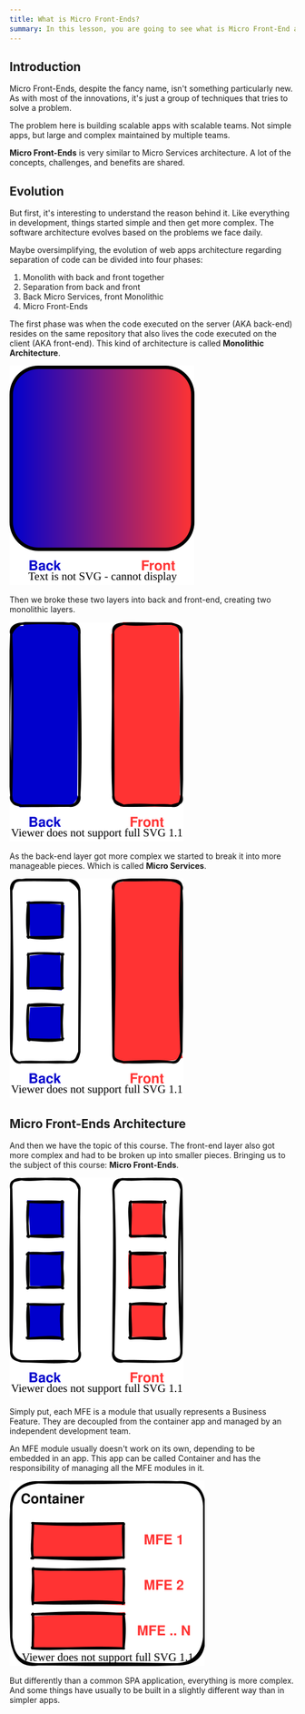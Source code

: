 ```yaml
---
title: What is Micro Front-Ends?
summary: In this lesson, you are going to see what is Micro Front-End architecture and the reason behind it.
---
```


## Introduction

Micro Front-Ends, despite the fancy name, isn't something particularly new. As with most of the innovations, it's just a group of techniques that tries to solve a problem.

The problem here is building scalable apps with scalable teams. Not simple apps, but large and complex maintained by multiple teams.

**Micro Front-Ends** is very similar to Micro Services architecture. A lot of the concepts, challenges, and benefits are shared.

## Evolution

But first, it's interesting to understand the reason behind it. Like everything in development, things started simple and then get more complex. The software architecture evolves based on the problems we face daily.

Maybe oversimplifying, the evolution of web apps architecture regarding separation of code can be divided into four phases:

1. Monolith with back and front together
2. Separation from back and front
3. Back Micro Services, front Monolithic
4. Micro Front-Ends

The first phase was when the code executed on the server (AKA back-end) resides on the same repository that also lives the code executed on the client (AKA front-end). This kind of architecture is called **Monolithic Architecture**.

![Monolithic architecture](assets/monolithic-architecture.svg)

Then we broke these two layers into back and front-end, creating two monolithic layers.

![Back and front broken up in two layers](assets/back-front-layers-separation.svg)

As the back-end layer got more complex we started to break it into more manageable pieces. Which is called **Micro Services**.

![Back-end layer broken up into Micro Services](assets/back-micro-services.svg)

## Micro Front-Ends Architecture

And then we have the topic of this course. The front-end layer also got more complex and had to be broken up into smaller pieces. Bringing us to the subject of this course: **Micro Front-Ends**.

![Front-end layer broken into Micro Front-Ends](assets/micro-front-end-layer.svg)

Simply put, each MFE is a module that usually represents a Business Feature. They are decoupled from the container app and managed by an independent development team.

An MFE module usually doesn't work on its own, depending to be embedded in an app. This app can be called Container and has the responsibility of managing all the MFE modules in it.

![Container app embedding some MFE modules](assets/container-embedding-mfe.svg)

But differently than a common SPA application, everything is more complex. And some things have usually to be built in a slightly different way than in simpler apps.
